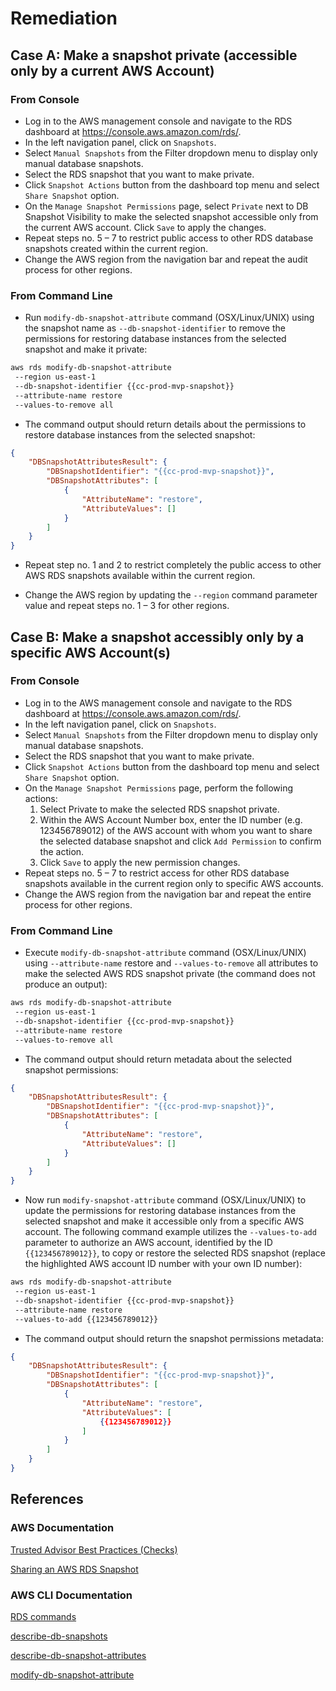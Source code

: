 # Remediation

## Case A: Make a snapshot private (accessible only by a current AWS Account)

### From Console

- Log in to the AWS management console and navigate to the RDS dashboard at <https://console.aws.amazon.com/rds/>.
- In the left navigation panel, click on `Snapshots`.
- Select `Manual Snapshots` from the Filter dropdown menu to display only manual database snapshots.
- Select the RDS snapshot that you want to make private.
- Click `Snapshot Actions` button from the dashboard top menu and select `Share Snapshot` option.
- On the `Manage Snapshot Permissions` page, select `Private` next to DB Snapshot Visibility to make the selected snapshot accessible only from the current AWS account. Click `Save` to apply the changes.
- Repeat steps no. 5 – 7 to restrict public access to other RDS database snapshots created within the current region.
- Change the AWS region from the navigation bar and repeat the audit process for other regions.

### From Command Line

- Run `modify-db-snapshot-attribute` command (OSX/Linux/UNIX) using the snapshot name as `--db-snapshot-identifier` to remove the permissions for restoring database instances from the selected snapshot and make it private:

```sh
aws rds modify-db-snapshot-attribute
 --region us-east-1
 --db-snapshot-identifier {{cc-prod-mvp-snapshot}}
 --attribute-name restore
 --values-to-remove all
```

- The command output should return details about the permissions to restore database instances from the selected snapshot:

```json
{
    "DBSnapshotAttributesResult": {
        "DBSnapshotIdentifier": "{{cc-prod-mvp-snapshot}}",
        "DBSnapshotAttributes": [
            {
                "AttributeName": "restore",
                "AttributeValues": []
            }
        ]
    }
}
```

- Repeat step no. 1 and 2 to restrict completely the public access to other AWS RDS snapshots available within the current region.

- Change the AWS region by updating the `--region` command parameter value and repeat steps no. 1 – 3 for other regions.

## Case B: Make a snapshot accessibly only by a specific AWS Account(s)

### From Console

- Log in to the AWS management console and navigate to the RDS dashboard at <https://console.aws.amazon.com/rds/>.
- In the left navigation panel, click on `Snapshots`.
- Select `Manual Snapshots` from the Filter dropdown menu to display only manual database snapshots.
- Select the RDS snapshot that you want to make private.
- Click `Snapshot Actions` button from the dashboard top menu and select `Share Snapshot` option.
- On the `Manage Snapshot Permissions` page, perform the following actions:
    1. Select Private to make the selected RDS snapshot private.
    2. Within the AWS Account Number box, enter the ID number (e.g. 123456789012) of the AWS account with whom you want to share the selected database snapshot and click `Add Permission` to confirm the action.
    3. Click `Save` to apply the new permission changes.
- Repeat steps no. 5 – 7 to restrict access for other RDS database snapshots available in the current region only to specific AWS accounts.
- Change the AWS region from the navigation bar and repeat the entire process for other regions.

### From Command Line

- Execute `modify-db-snapshot-attribute` command (OSX/Linux/UNIX) using `--attribute-name` restore and `--values-to-remove` all attributes to make the selected AWS RDS snapshot private (the command does not produce an output):

```sh
aws rds modify-db-snapshot-attribute
 --region us-east-1
 --db-snapshot-identifier {{cc-prod-mvp-snapshot}}
 --attribute-name restore
 --values-to-remove all
```

- The command output should return metadata about the selected snapshot permissions:

```json
{
    "DBSnapshotAttributesResult": {
        "DBSnapshotIdentifier": "{{cc-prod-mvp-snapshot}}",
        "DBSnapshotAttributes": [
            {
                "AttributeName": "restore",
                "AttributeValues": []
            }
        ]
    }
}
```

- Now run `modify-snapshot-attribute` command (OSX/Linux/UNIX) to update the permissions for restoring database instances from the selected snapshot and make it accessible only from a specific AWS account. The following command example utilizes the `--values-to-add` parameter to authorize an AWS account, identified by the ID `{{123456789012}}`, to copy or restore the selected RDS snapshot (replace the highlighted AWS account ID number with your own ID number):

```sh
aws rds modify-db-snapshot-attribute
 --region us-east-1
 --db-snapshot-identifier {{cc-prod-mvp-snapshot}}
 --attribute-name restore
 --values-to-add {{123456789012}}
```

- The command output should return the snapshot permissions metadata:

```json
{
    "DBSnapshotAttributesResult": {
        "DBSnapshotIdentifier": "{{cc-prod-mvp-snapshot}}",
        "DBSnapshotAttributes": [
            {
                "AttributeName": "restore",
                "AttributeValues": [
                    {{123456789012}}
                ]
            }
        ]
    }
}
```

## References

### AWS Documentation

[Trusted Advisor Best Practices (Checks)](https://docs.aws.amazon.com/awssupport/latest/user/trusted-advisor-check-reference.html)

[Sharing an AWS RDS Snapshot](https://docs.aws.amazon.com/AmazonRDS/latest/UserGuide/USER_ShareSnapshot.html)

### AWS CLI Documentation

[RDS commands](https://docs.aws.amazon.com/cli/latest/reference/rds/)

[describe-db-snapshots](https://docs.aws.amazon.com/cli/latest/reference/rds/describe-db-snapshots.html)

[describe-db-snapshot-attributes](https://docs.aws.amazon.com/cli/latest/reference/rds/describe-db-snapshot-attributes.html)

[modify-db-snapshot-attribute](https://docs.aws.amazon.com/cli/latest/reference/rds/modify-db-snapshot-attribute.html)
